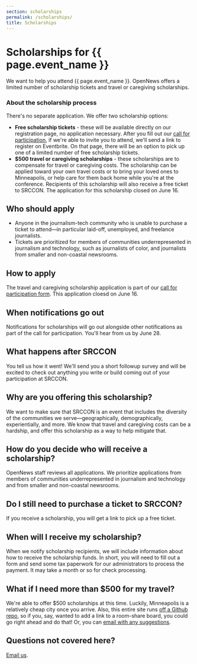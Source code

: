 ```yaml
---
section: scholarships
permalink: /scholarships/
title: Scholarships
---
```


# Scholarships for {{ page.event_name }}

We want to help you attend {{ page.event_name }}. OpenNews offers a limited number of scholarship tickets and travel or caregiving scholarships.

### About the scholarship process

There's no separate application. We offer two scholarship options:

* **Free scholarship tickets** - these will be available directly on our registration page, no application necessary. After you fill out our [call for participation](/participation/form), if we're able to invite you to attend, we'll send a link to register on Eventbrite. On that page, there will be an option to pick up one of a limited number of free scholarship tickets.
* **$500 travel or caregiving scholarships** - these scholarships are to compensate for travel or caregiving costs. The scholarship can be applied toward your own travel costs or to bring your loved ones to Minneapolis, or help care for them back home while you're at the conference. Recipients of this scholarship will also receive a free ticket to SRCCON. The application for this scholarship closed on June 16.

## Who should apply
 
* Anyone in the journalism-tech community who is unable to purchase a ticket to attend—in particular laid-off, unemployed, and freelance journalists.
* Tickets are prioritized for members of communities underrepresented in journalism and technology, such as journalists of color, and journalists from smaller and non-coastal newsrooms.

## How to apply

The travel and caregiving scholarship application is part of our [call for participation form](/participation/form/). This application cloesd on June 16.

## When notifications go out

Notifications for scholarships will go out alongside other notifications as part of the call for participation. You'll hear from us by June 28.

## What happens after SRCCON

You tell us how it went! We'll send you a short followup survey and will be excited to check out anything you write or build coming out of your participation at SRCCON.

## Why are you offering this scholarship?

We want to make sure that SRCCON is an event that includes the diversity of the communities we serve—geographically, demographically, experientially, and more. We know that travel and caregiving costs can be a hardship, and offer this scholarship as a way to help mitigate that.

## How do you decide who will receive a scholarship?

OpenNews staff reviews all applications. We prioritize applications from members of communities underrepresented in journalism and technology and from smaller and non-coastal newsrooms.

## Do I still need to purchase a ticket to SRCCON?

If you receive a scholarship, you will get a link to pick up a free ticket.

## When will I receive my scholarship?

When we notify scholarship recipients, we will include information about how to receive the scholarship funds. In short, you will need to fill out a form and send some tax paperwork for our administrators to process the payment. It may take a month or so for check processing.

## What if I need more than $500 for my travel?

We're able to offer $500 scholarships at this time. Luckily, Minneapolis is a relatively cheap city once you arrive. Also, this entire site runs [off a Github repo](https://github.com/OpenNews/srccon-2023), so if you, say, wanted to add a link to a room-share board, you could go right ahead and do that! Or, you can [email with any suggestions](mailto:srccon@opennews.org).

## Questions not covered here?

[Email us](mailto:srccon@opennews.org).
